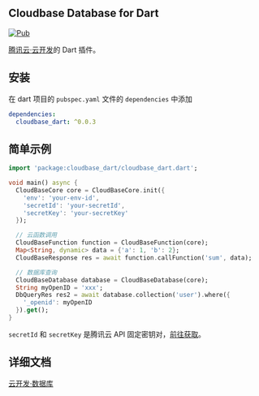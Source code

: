 ## Cloudbase Database for Dart

[![Pub](https://img.shields.io/pub/v/cloudbase_dart)]()

[腾讯云·云开发](https://www.cloudbase.net/)的 Dart 插件。

## 安装

在 dart 项目的 `pubspec.yaml` 文件的 `dependencies` 中添加

```yaml
dependencies:
  cloudbase_dart: ^0.0.3
```

## 简单示例

```dart
import 'package:cloudbase_dart/cloudbase_dart.dart';

void main() async {
  CloudBaseCore core = CloudBaseCore.init({
    'env': 'your-env-id',
    'secretId': 'your-secretId',
    'secretKey': 'your-secretKey'
  });

  // 云函数调用
  CloudBaseFunction function = CloudBaseFunction(core);
  Map<String, dynamic> data = {'a': 1, 'b': 2};
  CloudBaseResponse res = await function.callFunction('sum', data);

  // 数据库查询
  CloudBaseDatabase database = CloudBaseDatabase(core);
  String myOpenID = 'xxx';
  DbQueryRes res2 = await database.collection('user').where({
    '_openid': myOpenID
  }).get();
}
```

`secretId` 和 `secretKey` 是腾讯云 API 固定密钥对，[前往获取](https://console.cloud.tencent.com/cam/capi)。

## 详细文档

[云开发·数据库](https://docs.cloudbase.net/api-reference/flutter/database.html)
